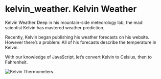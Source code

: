 # kelvin_weather. Kelvin Weather

Kelvin Weather
Deep in his mountain-side meteorology lab, the mad scientist Kelvin has mastered weather prediction.

Recently, Kelvin began publishing his weather forecasts on his website. However there’s a problem: All of his forecasts describe the temperature in Kelvin.

With our knowledge of JavaScript, let’s convert Kelvin to Celsius, then to Fahrenheit.


![Kelvin Thermometers](https://user-images.githubusercontent.com/102582375/222935988-2a1eb199-4a95-472e-b589-27ab3f6ae487.svg)
